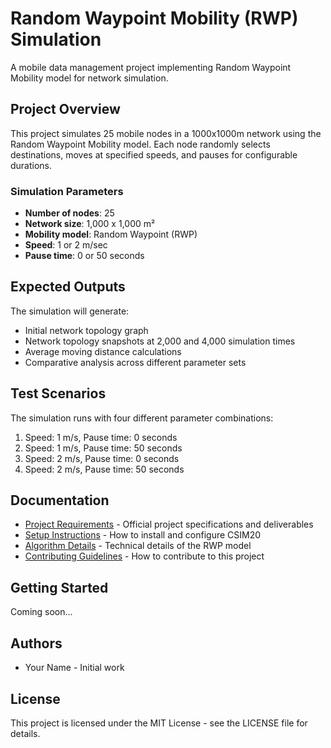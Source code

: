 # Random Waypoint Mobility (RWP) Simulation

A mobile data management project implementing Random Waypoint Mobility model for network simulation.

## Project Overview

This project simulates 25 mobile nodes in a 1000x1000m network using the Random Waypoint Mobility model. Each node randomly selects destinations, moves at specified speeds, and pauses for configurable durations.

### Simulation Parameters

- **Number of nodes**: 25
- **Network size**: 1,000 x 1,000 m²
- **Mobility model**: Random Waypoint (RWP)
- **Speed**: 1 or 2 m/sec
- **Pause time**: 0 or 50 seconds

## Expected Outputs

The simulation will generate:
- Initial network topology graph
- Network topology snapshots at 2,000 and 4,000 simulation times
- Average moving distance calculations
- Comparative analysis across different parameter sets

## Test Scenarios

The simulation runs with four different parameter combinations:
1. Speed: 1 m/s, Pause time: 0 seconds
2. Speed: 1 m/s, Pause time: 50 seconds
3. Speed: 2 m/s, Pause time: 0 seconds
4. Speed: 2 m/s, Pause time: 50 seconds

## Documentation

- [Project Requirements](docs/REQUIREMENTS.md) - Official project specifications and deliverables
- [Setup Instructions](docs/SETUP.md) - How to install and configure CSIM20
- [Algorithm Details](docs/ALGORITHM.md) - Technical details of the RWP model
- [Contributing Guidelines](CONTRIBUTING.md) - How to contribute to this project

## Getting Started

Coming soon...

## Authors

- Your Name - Initial work

## License

This project is licensed under the MIT License - see the LICENSE file for details. 